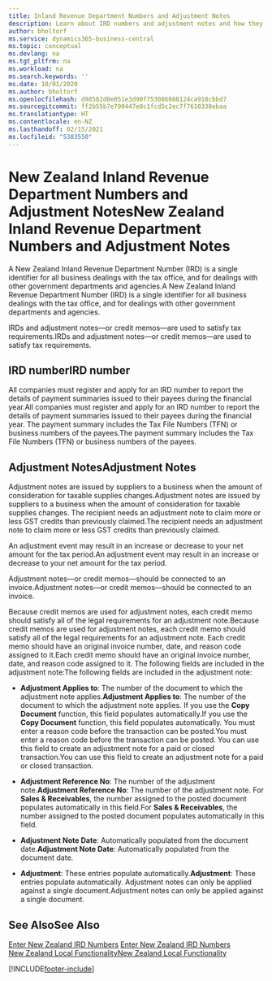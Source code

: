 ```yaml
---
title: Inland Revenue Department Numbers and Adjustment Notes
description: Learn about IRD numbers and adjustment notes and how they are supported in the New Zealand version of Business Central.
author: bholtorf
ms.service: dynamics365-business-central
ms.topic: conceptual
ms.devlang: na
ms.tgt_pltfrm: na
ms.workload: na
ms.search.keywords: ''
ms.date: 10/01/2020
ms.author: bholtorf
ms.openlocfilehash: d98582d0e051e3d90f753086088124ca918cbbd7
ms.sourcegitcommit: ff2b55b7e790447e0c1fcd5c2ec7f7610338ebaa
ms.translationtype: HT
ms.contentlocale: en-NZ
ms.lasthandoff: 02/15/2021
ms.locfileid: "5383550"
---
```

# <a name="new-zealand-inland-revenue-department-numbers-and-adjustment-notes"></a><span data-ttu-id="eb890-103">New Zealand Inland Revenue Department Numbers and Adjustment Notes</span><span class="sxs-lookup"><span data-stu-id="eb890-103">New Zealand Inland Revenue Department Numbers and Adjustment Notes</span></span>

<span data-ttu-id="eb890-104">A New Zealand Inland Revenue Department Number (IRD) is a single identifier for all business dealings with the tax office, and for dealings with other government departments and agencies.</span><span class="sxs-lookup"><span data-stu-id="eb890-104">A New Zealand Inland Revenue Department Number (IRD) is a single identifier for all business dealings with the tax office, and for dealings with other government departments and agencies.</span></span>  

<span data-ttu-id="eb890-105">IRDs and adjustment notes—or credit memos—are used to satisfy tax requirements.</span><span class="sxs-lookup"><span data-stu-id="eb890-105">IRDs and adjustment notes—or credit memos—are used to satisfy tax requirements.</span></span>  

## <a name="ird-number"></a><span data-ttu-id="eb890-106">IRD number</span><span class="sxs-lookup"><span data-stu-id="eb890-106">IRD number</span></span>  
<span data-ttu-id="eb890-107">All companies must register and apply for an IRD number to report the details of payment summaries issued to their payees during the financial year.</span><span class="sxs-lookup"><span data-stu-id="eb890-107">All companies must register and apply for an IRD number to report the details of payment summaries issued to their payees during the financial year.</span></span> <span data-ttu-id="eb890-108">The payment summary includes the Tax File Numbers (TFN) or business numbers of the payees.</span><span class="sxs-lookup"><span data-stu-id="eb890-108">The payment summary includes the Tax File Numbers (TFN) or business numbers of the payees.</span></span>  

## <a name="adjustment-notes"></a><span data-ttu-id="eb890-109">Adjustment Notes</span><span class="sxs-lookup"><span data-stu-id="eb890-109">Adjustment Notes</span></span>  
<span data-ttu-id="eb890-110">Adjustment notes are issued by suppliers to a business when the amount of consideration for taxable supplies changes.</span><span class="sxs-lookup"><span data-stu-id="eb890-110">Adjustment notes are issued by suppliers to a business when the amount of consideration for taxable supplies changes.</span></span> <span data-ttu-id="eb890-111">The recipient needs an adjustment note to claim more or less GST credits than previously claimed.</span><span class="sxs-lookup"><span data-stu-id="eb890-111">The recipient needs an adjustment note to claim more or less GST credits than previously claimed.</span></span>  

<span data-ttu-id="eb890-112">An adjustment event may result in an increase or decrease to your net amount for the tax period.</span><span class="sxs-lookup"><span data-stu-id="eb890-112">An adjustment event may result in an increase or decrease to your net amount for the tax period.</span></span>  

<span data-ttu-id="eb890-113">Adjustment notes—or credit memos—should be connected to an invoice.</span><span class="sxs-lookup"><span data-stu-id="eb890-113">Adjustment notes—or credit memos—should be connected to an invoice.</span></span>  

<span data-ttu-id="eb890-114">Because credit memos are used for adjustment notes, each credit memo should satisfy all of the legal requirements for an adjustment note.</span><span class="sxs-lookup"><span data-stu-id="eb890-114">Because credit memos are used for adjustment notes, each credit memo should satisfy all of the legal requirements for an adjustment note.</span></span> <span data-ttu-id="eb890-115">Each credit memo should have an original invoice number, date, and reason code assigned to it.</span><span class="sxs-lookup"><span data-stu-id="eb890-115">Each credit memo should have an original invoice number, date, and reason code assigned to it.</span></span> <span data-ttu-id="eb890-116">The following fields are included in the adjustment note:</span><span class="sxs-lookup"><span data-stu-id="eb890-116">The following fields are included in the adjustment note:</span></span>  

- <span data-ttu-id="eb890-117">**Adjustment Applies to**: The number of the document to which the adjustment note applies.</span><span class="sxs-lookup"><span data-stu-id="eb890-117">**Adjustment Applies to**: The number of the document to which the adjustment note applies.</span></span> <span data-ttu-id="eb890-118">If you use the **Copy Document** function, this field populates automatically.</span><span class="sxs-lookup"><span data-stu-id="eb890-118">If you use the **Copy Document** function, this field populates automatically.</span></span> <span data-ttu-id="eb890-119">You must enter a reason code before the transaction can be posted.</span><span class="sxs-lookup"><span data-stu-id="eb890-119">You must enter a reason code before the transaction can be posted.</span></span> <span data-ttu-id="eb890-120">You can use this field to create an adjustment note for a paid or closed transaction.</span><span class="sxs-lookup"><span data-stu-id="eb890-120">You can use this field to create an adjustment note for a paid or closed transaction.</span></span>  

- <span data-ttu-id="eb890-121">**Adjustment Reference No**: The number of the adjustment note.</span><span class="sxs-lookup"><span data-stu-id="eb890-121">**Adjustment Reference No**: The number of the adjustment note.</span></span> <span data-ttu-id="eb890-122">For **Sales & Receivables**, the number assigned to the posted document populates automatically in this field.</span><span class="sxs-lookup"><span data-stu-id="eb890-122">For **Sales & Receivables**, the number assigned to the posted document populates automatically in this field.</span></span>  

- <span data-ttu-id="eb890-123">**Adjustment Note Date**: Automatically populated from the document date.</span><span class="sxs-lookup"><span data-stu-id="eb890-123">**Adjustment Note Date**: Automatically populated from the document date.</span></span>  
- <span data-ttu-id="eb890-124">**Adjustment**: These entries populate automatically.</span><span class="sxs-lookup"><span data-stu-id="eb890-124">**Adjustment**: These entries populate automatically.</span></span> <span data-ttu-id="eb890-125">Adjustment notes can only be applied against a single document.</span><span class="sxs-lookup"><span data-stu-id="eb890-125">Adjustment notes can only be applied against a single document.</span></span>  

## <a name="see-also"></a><span data-ttu-id="eb890-126">See Also</span><span class="sxs-lookup"><span data-stu-id="eb890-126">See Also</span></span>  
<span data-ttu-id="eb890-127">[Enter New Zealand IRD Numbers](how-to-enter-new-zealand-business-numbers.md) </span><span class="sxs-lookup"><span data-stu-id="eb890-127">[Enter New Zealand IRD Numbers](how-to-enter-new-zealand-business-numbers.md) </span></span>  
[<span data-ttu-id="eb890-128">New Zealand Local Functionality</span><span class="sxs-lookup"><span data-stu-id="eb890-128">New Zealand Local Functionality</span></span>](new-zealand-local-functionality.md)



[!INCLUDE[footer-include](../../includes/footer-banner.md)]